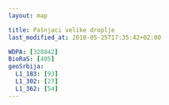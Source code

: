```yaml
---
layout: map

title: Pašnjaci velike droplje
last_modified_at: 2018-05-25T17:35:42+02:00

WDPA: [328842]
BioRaS: [405]
geoSrbija:
  L1_183: [93]
  L1_302: [27]
  L1_362: [54]
---
```

